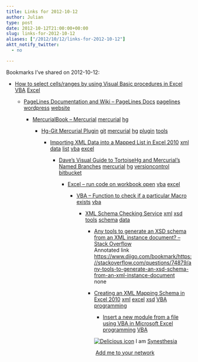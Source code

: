 ```yaml
---
title: Links for 2012-10-12
author: Julian
type: post
date: 2012-10-12T21:00:00+00:00
slug: links-for-2012-10-12 
aliases: ["/2012/10/12/links-for-2012-10-12"]
aktt_notify_twitter:
  - no

---
```

Bookmarks I&#8217;ve shared on 2012-10-12:

  * [How to select cells/ranges by using Visual Basic procedures in Excel][1] 
    [VBA][2] [Excel][3] </li> 
    
      * [PageLines Documentation and Wiki &#8211; PageLines Docs][4] 
        [pagelines][5] [wordpress][6] [website][7] </li> 
        
          * [MercurialBook &#8211; Mercurial][8] 
            [mercurial][9] [hg][10] </li> 
            
              * [Hg-Git Mercurial Plugin][11] 
                [git][12] [mercurial][9] [hg][10] [plugin][13] [tools][14] </li> 
                
                  * [Importing XML Data into a Mapped List in Excel 2010][15] 
                    [xml][16] [data][17] [list][18] [vba][19] [excel][20] </li> 
                    
                      * [Dave&#8217;s Visual Guide to TortoiseHg and Mercurial&#8217;s Named Branches][21] 
                        [mercurial][9] [hg][10] [versioncontrol][22] [bitbucket][23] </li> 
                        
                          * [Excel &#8211; run code on workbook open][24] 
                            [vba][19] [excel][20] </li> 
                            
                              * [VBA &#8211; Function to check if a particular Macro exists][25] 
                                [vba][19] </li> 
                                
                                  * [XML Schema Checking Service][26] 
                                    [xml][16] [xsd][27] [tools][14] [schema][28] [data][17] </li> 
                                    
                                      * [Any tools to generate an XSD schema from an XML instance document? &#8211; Stack Overflow][29]  
                                        Annotated link https://www.diigo.com/bookmark/https://stackoverflow.com/questions/74879/any-tools-to-generate-an-xsd-schema-from-an-xml-instance-document  
                                        none
                                      * [Creating an XML Mapping Schema in Excel 2010][30] 
                                        [xml][16] [excel][20] [xsd][27] [VBA][2] [programming][31] </li> 
                                        
                                          * [Insert a new module from a file using VBA in Microsoft Excel][32] 
                                            [programming][31] [VBA][2] </li> </ul> 
                                            
                                            <p class="deliciouslink">
                                              <a href="https://del.icio.us/synesthesia" title="See all my bookmarks on del.icio.us"><img src="https://www.synesthesia.co.uk/images/deliciousicon.jpg" alt="Delicious icon" /></a>&nbsp;I am <a href="https://del.icio.us/synesthesia" title="See all my bookmarks on del.icio.us">Synesthesia</a>
                                            </p>
                                            
                                            <p class="deliciouslink">
                                              <a href="https://del.icio.us/network?add=synesthesia" title="Add me to your del.icio.us network"><img src="https://www.synesthesia.co.uk/images/add.gif" alt="" /></a>&nbsp;<a href="https://del.icio.us/network?add=synesthesia" title="Add me to your del.icio.us network">Add me to your network</a>
                                            </p>

 [1]: https://support.microsoft.com/kb/291308
 [2]: https://www.delicious.com/synesthesia/VBA
 [3]: https://www.delicious.com/synesthesia/Excel
 [4]: https://www.pagelines.com/wiki/Main_Page
 [5]: https://www.delicious.com/synesthesia/pagelines
 [6]: https://www.delicious.com/synesthesia/wordpress
 [7]: https://www.delicious.com/synesthesia/website
 [8]: https://mercurial.selenic.com/wiki/MercurialBook
 [9]: https://www.delicious.com/synesthesia/mercurial
 [10]: https://www.delicious.com/synesthesia/hg
 [11]: https://hg-git.github.com/
 [12]: https://www.delicious.com/synesthesia/git
 [13]: https://www.delicious.com/synesthesia/plugin
 [14]: https://www.delicious.com/synesthesia/tools
 [15]: https://msdn.microsoft.com/en-us/library/office/gg469859.aspx
 [16]: https://www.delicious.com/synesthesia/xml
 [17]: https://www.delicious.com/synesthesia/data
 [18]: https://www.delicious.com/synesthesia/list
 [19]: https://www.delicious.com/synesthesia/vba
 [20]: https://www.delicious.com/synesthesia/excel
 [21]: https://ratfactor.com/mercurial-named-branches
 [22]: https://www.delicious.com/synesthesia/versioncontrol
 [23]: https://www.delicious.com/synesthesia/bitbucket
 [24]: https://office.microsoft.com/en-us/excel-help/run-a-macro-HP010342865.aspx#BMrunmacroautomatically
 [25]: https://www.mrexcel.com/forum/excel-questions/284317-visual-basic-applications-function-check-if-particular-macro-exists.html
 [26]: https://www.w3.org/2001/03/webdata/xsv
 [27]: https://www.delicious.com/synesthesia/xsd
 [28]: https://www.delicious.com/synesthesia/schema
 [29]: https://stackoverflow.com/questions/74879/any-tools-to-generate-an-xsd-schema-from-an-xml-instance-document
 [30]: https://msdn.microsoft.com/en-us/library/office/gg469857.aspx
 [31]: https://www.delicious.com/synesthesia/programming
 [32]: https://www.exceltip.com/show_tip/Modules,_Class_Modules_in_VBA/Insert_a_new_module_from_a_file_using_VBA_in_Microsoft_Excel/507.html